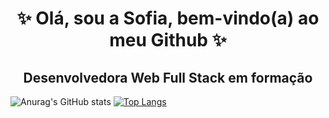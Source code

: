 <h1 align="center" id="top">✨ Olá, sou a Sofia, bem-vindo(a) ao meu Github ✨</h1>
<h2 align="center" id="top">Desenvolvedora Web Full Stack em formação</h2>

![Anurag's GitHub stats](https://github-readme-stats.vercel.app/api?username=SofiaPittaSesso&show_icons=true&theme=radical)
[![Top Langs](https://github-readme-stats.vercel.app/api/top-langs/?username=SofiaPittaSesso&layout=compact&theme=radical)](https://github.com/anuraghazra/github-readme-stats)
